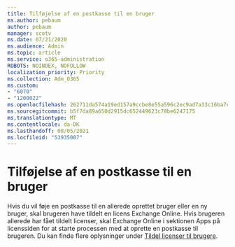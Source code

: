 ```yaml
---
title: Tilføjelse af en postkasse til en bruger
ms.author: pebaum
author: pebaum
manager: scotv
ms.date: 07/21/2020
ms.audience: Admin
ms.topic: article
ms.service: o365-administration
ROBOTS: NOINDEX, NOFOLLOW
localization_priority: Priority
ms.collection: Adm_O365
ms.custom:
- "6070"
- "1200022"
ms.openlocfilehash: 262711da574a19ed157a9ccbe8e55a596c2ec9ad7a33c16ba7ca9999c7716a6e
ms.sourcegitcommit: b5f7da89a650d2915dc652449623c78be6247175
ms.translationtype: MT
ms.contentlocale: da-DK
ms.lasthandoff: 08/05/2021
ms.locfileid: "53935007"
---
```

# <a name="adding-a-mailbox-to-a-user"></a>Tilføjelse af en postkasse til en bruger

Hvis du vil føje en postkasse til en allerede oprettet bruger eller en ny bruger, skal brugeren have tildelt en licens Exchange Online. Hvis brugeren allerede har fået tildelt licenser, skal Exchange Online i sektionen Apps på licenssiden for at starte processen med at oprette en postkasse til brugeren. Du kan finde flere oplysninger under [Tildel licenser til brugere](https://docs.microsoft.com/microsoft-365/admin/manage/assign-licenses-to-users).